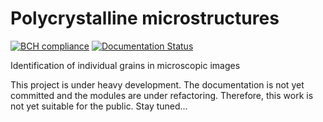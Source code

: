# Polycrystalline microstructures

[![BCH  compliance](https://bettercodehub.com/edge/badge/CsatiZoltan/Polycrystalline-microstructures?branch=master)](https://bettercodehub.com/) [![Documentation Status](https://readthedocs.org/projects/polycrystalline-microstructures/badge/?version=set-up-docs)](https://polycrystalline-microstructures.readthedocs.io/en/set-up-docs/?badge=set-up-docs)

Identification of individual grains in microscopic images



This project is under heavy development. The documentation is not yet committed and the modules are under refactoring. Therefore, this work is not yet suitable for the public. Stay tuned...